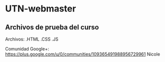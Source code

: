 # UTN-webmaster

Archivos de prueba del curso
---------------

Archivos:
.HTML
.CSS
.JS

Comunidad Google+: https://plus.google.com/u/0/communities/109365491988956729961
Nicole
